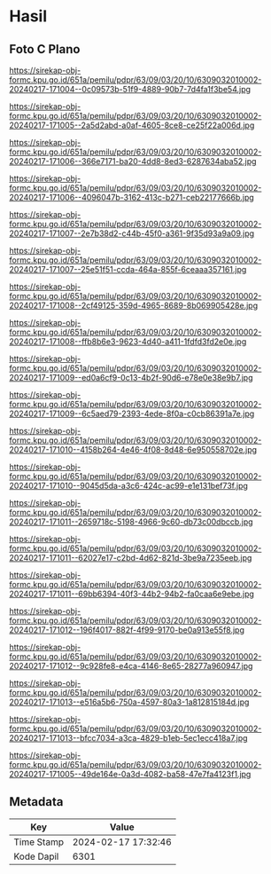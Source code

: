 # Hasil

## Foto C Plano

https://sirekap-obj-formc.kpu.go.id/651a/pemilu/pdpr/63/09/03/20/10/6309032010002-20240217-171004--0c09573b-51f9-4889-90b7-7d4fa1f3be54.jpg

https://sirekap-obj-formc.kpu.go.id/651a/pemilu/pdpr/63/09/03/20/10/6309032010002-20240217-171005--2a5d2abd-a0af-4605-8ce8-ce25f22a006d.jpg

https://sirekap-obj-formc.kpu.go.id/651a/pemilu/pdpr/63/09/03/20/10/6309032010002-20240217-171006--366e7171-ba20-4dd8-8ed3-6287634aba52.jpg

https://sirekap-obj-formc.kpu.go.id/651a/pemilu/pdpr/63/09/03/20/10/6309032010002-20240217-171006--4096047b-3162-413c-b271-ceb22177666b.jpg

https://sirekap-obj-formc.kpu.go.id/651a/pemilu/pdpr/63/09/03/20/10/6309032010002-20240217-171007--2e7b38d2-c44b-45f0-a361-9f35d93a9a09.jpg

https://sirekap-obj-formc.kpu.go.id/651a/pemilu/pdpr/63/09/03/20/10/6309032010002-20240217-171007--25e51f51-ccda-464a-855f-6ceaaa357161.jpg

https://sirekap-obj-formc.kpu.go.id/651a/pemilu/pdpr/63/09/03/20/10/6309032010002-20240217-171008--2cf49125-359d-4965-8689-8b069905428e.jpg

https://sirekap-obj-formc.kpu.go.id/651a/pemilu/pdpr/63/09/03/20/10/6309032010002-20240217-171008--ffb8b6e3-9623-4d40-a411-1fdfd3fd2e0e.jpg

https://sirekap-obj-formc.kpu.go.id/651a/pemilu/pdpr/63/09/03/20/10/6309032010002-20240217-171009--ed0a6cf9-0c13-4b2f-90d6-e78e0e38e9b7.jpg

https://sirekap-obj-formc.kpu.go.id/651a/pemilu/pdpr/63/09/03/20/10/6309032010002-20240217-171009--6c5aed79-2393-4ede-8f0a-c0cb86391a7e.jpg

https://sirekap-obj-formc.kpu.go.id/651a/pemilu/pdpr/63/09/03/20/10/6309032010002-20240217-171010--4158b264-4e46-4f08-8d48-6e950558702e.jpg

https://sirekap-obj-formc.kpu.go.id/651a/pemilu/pdpr/63/09/03/20/10/6309032010002-20240217-171010--9045d5da-a3c6-424c-ac99-e1e131bef73f.jpg

https://sirekap-obj-formc.kpu.go.id/651a/pemilu/pdpr/63/09/03/20/10/6309032010002-20240217-171011--2659718c-5198-4966-9c60-db73c00dbccb.jpg

https://sirekap-obj-formc.kpu.go.id/651a/pemilu/pdpr/63/09/03/20/10/6309032010002-20240217-171011--62027e17-c2bd-4d62-821d-3be9a7235eeb.jpg

https://sirekap-obj-formc.kpu.go.id/651a/pemilu/pdpr/63/09/03/20/10/6309032010002-20240217-171011--69bb6394-40f3-44b2-94b2-fa0caa6e9ebe.jpg

https://sirekap-obj-formc.kpu.go.id/651a/pemilu/pdpr/63/09/03/20/10/6309032010002-20240217-171012--196f4017-882f-4f99-9170-be0a913e55f8.jpg

https://sirekap-obj-formc.kpu.go.id/651a/pemilu/pdpr/63/09/03/20/10/6309032010002-20240217-171012--9c928fe8-e4ca-4146-8e65-28277a960947.jpg

https://sirekap-obj-formc.kpu.go.id/651a/pemilu/pdpr/63/09/03/20/10/6309032010002-20240217-171013--e516a5b6-750a-4597-80a3-1a812815184d.jpg

https://sirekap-obj-formc.kpu.go.id/651a/pemilu/pdpr/63/09/03/20/10/6309032010002-20240217-171013--bfcc7034-a3ca-4829-b1eb-5ec1ecc418a7.jpg

https://sirekap-obj-formc.kpu.go.id/651a/pemilu/pdpr/63/09/03/20/10/6309032010002-20240217-171005--49de164e-0a3d-4082-ba58-47e7fa4123f1.jpg


## Metadata

| Key        | Value               |
| ---------- | ------------------- |
| Time Stamp | 2024-02-17 17:32:46 |
| Kode Dapil | 6301                |



